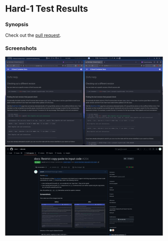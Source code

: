 # Hard-1 Test Results

### Synopsis

Check out the [pull request](https://github.com/r-devel/r-dev-env/pull/204).

### Screenshots

![image](screenshots/0.png)
![image](screenshots/1.png)
